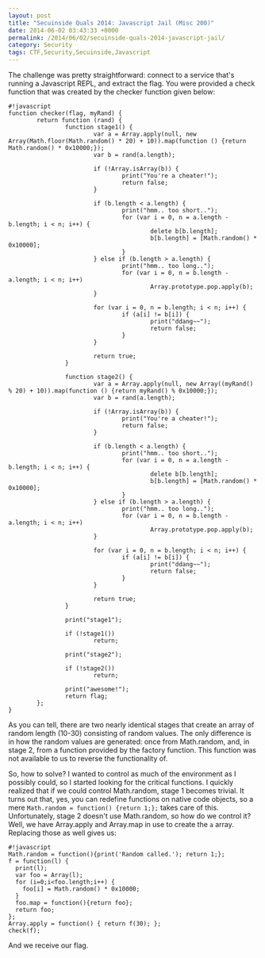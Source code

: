 ```yaml
---
layout: post
title: "Secuinside Quals 2014: Javascript Jail (Misc 200)"
date: 2014-06-02 03:43:33 +0000
permalink: /2014/06/02/secuinside-quals-2014-javascript-jail/
category: Security
tags: CTF,Security,Secuinside,Javascript
---
```

The challenge was pretty straightforward: connect to a service that's running a Javascript REPL, and extract the flag.  You were provided a check function that was created by the checker function given below:

    #!javascript
    function checker(flag, myRand) {
            return function (rand) {
                    function stage1() {
                            var a = Array.apply(null, new Array(Math.floor(Math.random() * 20) + 10)).map(function () {return Math.random() * 0x10000;});
                            var b = rand(a.length);
    
                            if (!Array.isArray(b)) {
                                    print("You're a cheater!");
                                    return false;
                            }
    
                            if (b.length < a.length) {
                                    print("hmm.. too short..");
                                    for (var i = 0, n = a.length - b.length; i < n; i++) {
                                            delete b[b.length];
                                            b[b.length] = [Math.random() * 0x10000];
                                    }
                            } else if (b.length > a.length) {
                                    print("hmm.. too long..");
                                    for (var i = 0, n = b.length - a.length; i < n; i++)
                                            Array.prototype.pop.apply(b);
                            }
    
                            for (var i = 0, n = b.length; i < n; i++) {
                                    if (a[i] != b[i]) {
                                            print("ddang~~");
                                            return false;
                                    }
                            }
    
                            return true;
                    }
    
                    function stage2() {
                            var a = Array.apply(null, new Array((myRand() % 20) + 10)).map(function () {return myRand() % 0x10000;});
                            var b = rand(a.length);
    
                            if (!Array.isArray(b)) {
                                    print("You're a cheater!");
                                    return false;
                            }
    
                            if (b.length < a.length) {
                                    print("hmm.. too short..");
                                    for (var i = 0, n = a.length - b.length; i < n; i++) {
                                            delete b[b.length];
                                            b[b.length] = [Math.random() * 0x10000];
                                    }
                            } else if (b.length > a.length) {
                                    print("hmm.. too long..");
                                    for (var i = 0, n = b.length - a.length; i < n; i++)
                                            Array.prototype.pop.apply(b);
                            }
    
                            for (var i = 0, n = b.length; i < n; i++) {
                                    if (a[i] != b[i]) {
                                            print("ddang~~");
                                            return false;
                                    }
                            }
    
                            return true;
                    }
    
                    print("stage1");
    
                    if (!stage1())
                            return;
    
                    print("stage2");
    
                    if (!stage2())
                            return;
    
                    print("awesome!");
                    return flag;
            };
    }

As you can tell, there are two nearly identical stages that create an array of random length (10-30) consisting of random values.  The only difference is in how the random values are generated: once from Math.random, and, in stage 2, from a function provided by the factory function.  This function was not available to us to reverse the functionality of.

So, how to solve?  I wanted to control as much of the environment as I possibly could, so I started looking for the critical functions.  I quickly realized that if we could control Math.random, stage 1 becomes trivial.  It turns out that, yes, you can redefine functions on native code objects, so a mere `Math.random = function() {return 1;};` takes care of this.  Unfortunately, stage 2 doesn't use Math.random, so how do we control it?  Well, we have Array.apply and Array.map in use to create the `a` array.  Replacing those as well gives us:

    #!javascript
    Math.random = function(){print('Random called.'); return 1;};
    f = function(l) {
      print(l);
      var foo = Array(l);
      for (i=0;i<foo.length;i++) {
        foo[i] = Math.random() * 0x10000;
      }
      foo.map = function(){return foo};
      return foo;
    };
    Array.apply = function() { return f(30); };
    check(f);

And we receive our flag.
